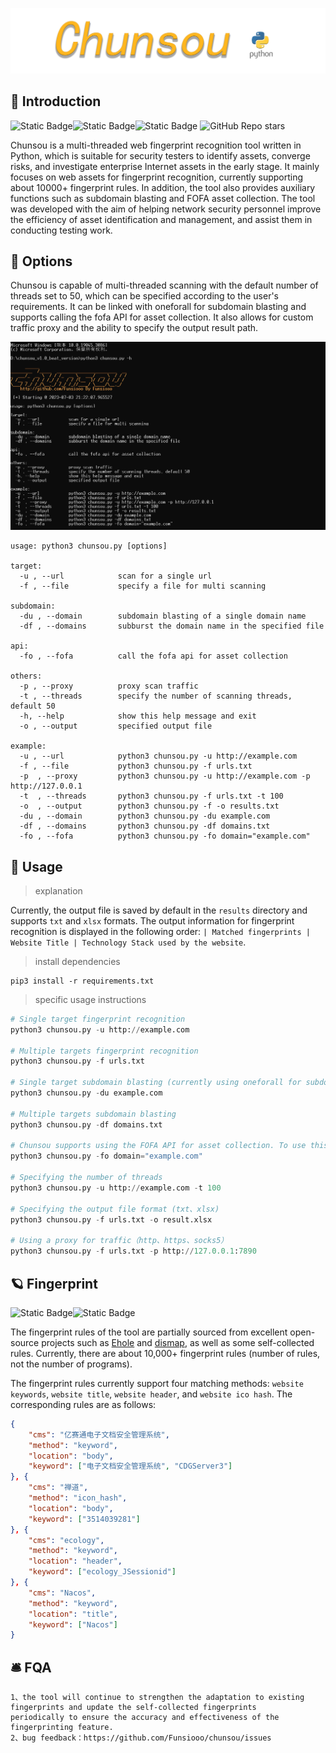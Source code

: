 ![chunsou](../images/logo.png)



## 📖 Introduction

![Static Badge](https://img.shields.io/badge/tool-chunsou-bottlegreen?style=query&logo=github)![Static Badge](https://img.shields.io/badge/language-python-blue?style=query&logo=github)![Static Badge](https://img.shields.io/badge/positioning-web%20fingerprint%20recognition-orange?style=query&logo=github) ![GitHub Repo stars](https://img.shields.io/github/stars/Funsiooo/chunsou?logo=github&color=%23ffb61e)

Chunsou is a multi-threaded web fingerprint recognition tool written in Python, which is suitable for security testers to identify assets, converge risks, and investigate enterprise Internet assets in the early stage. It mainly focuses on web assets for fingerprint recognition, currently supporting about 10000+ fingerprint rules. In addition, the tool also provides auxiliary functions such as subdomain blasting and FOFA asset collection. The tool was developed with the aim of helping network security personnel improve the efficiency of asset identification and management, and assist them in conducting testing work.





## 🥏 Options

Chunsou is capable of multi-threaded scanning with the default number of threads set to 50, which can be specified according to the user's requirements. It can be linked with oneforall for subdomain blasting and supports calling the fofa API for asset collection. It also allows for custom traffic proxy and the ability to specify the output result path.

![image-20230730114043749](/images/1.png)

```
usage: python3 chunsou.py [options]

target:
  -u , --url            scan for a single url
  -f , --file           specify a file for multi scanning

subdomain:
  -du , --domain        subdomain blasting of a single domain name
  -df , --domains       subburst the domain name in the specified file

api:
  -fo , --fofa          call the fofa api for asset collection

others:
  -p , --proxy          proxy scan traffic
  -t , --threads        specify the number of scanning threads, default 50
  -h, --help            show this help message and exit
  -o , --output         specified output file

example:
  -u , --url            python3 chunsou.py -u http://example.com
  -f , --file           python3 chunsou.py -f urls.txt
  -p  , --proxy         python3 chunsou.py -u http://example.com -p http://127.0.0.1
  -t  , --threads       python3 chunsou.py -f urls.txt -t 100
  -o  , --output        python3 chunsou.py -f -o results.txt
  -du , --domain        python3 chunsou.py -du example.com
  -df , --domains       python3 chunsou.py -df domains.txt
  -fo , --fofa          python3 chunsou.py -fo domain="example.com"
```



## 🛫 Usage

> explanation

Currently, the output file is saved by default in the `results` directory and supports `txt` and `xlsx` formats. The output information for fingerprint recognition is displayed in the following order: `| Matched fingerprints | Website Title | Technology Stack used by the website`.



> install dependencies

```
pip3 install -r requirements.txt
```



> specific usage instructions

```python
# Single target fingerprint recognition
python3 chunsou.py -u http://example.com

# Multiple targets fingerprint recognition
python3 chunsou.py -f urls.txt

# Single target subdomain blasting (currently using oneforall for subdomain blasting)
python3 chunsou.py -du example.com

# Multiple targets subdomain blasting
python3 chunsou.py -df domains.txt

# Chunsou supports using the FOFA API for asset collection. To use this feature, you need to configure your FOFA API credentials in the /modules/config/config.ini file by adding the following lines:
python3 chunsou.py -fo domain="example.com"

# Specifying the number of threads
python3 chunsou.py -u http://example.com -t 100

# Specifying the output file format (txt、xlsx)
python3 chunsou.py -f urls.txt -o result.xlsx

# Using a proxy for traffic（http、https、socks5）
python3 chunsou.py -f urls.txt -p http://127.0.0.1:7890
```



## 🪐 Fingerprint

![Static Badge](https://img.shields.io/badge/fingerprint%20sources-orange?logo=adminer)![Static Badge](https://img.shields.io/badge/fingerprint%20rules-blue?logo=hyperledger)

The fingerprint rules of the tool are partially sourced from excellent open-source projects such as [Ehole](https://github.com/EdgeSecurityTeam/EHole) and [dismap](https://github.com/zhzyker/dismap), as well as some self-collected rules. Currently, there are about 10,000+ fingerprint rules (number of rules, not the number of programs).

The fingerprint rules currently support four matching methods: `website keywords`, `website title`, `website header`, and `website ico hash`. The corresponding rules are as follows:

```json
{
    "cms": "亿赛通电子文档安全管理系统",
    "method": "keyword",
    "location": "body",
    "keyword": ["电子文档安全管理系统", "CDGServer3"]
}, {
    "cms": "禅道",
    "method": "icon_hash",
    "location": "body",
    "keyword": ["3514039281"]
}, {
    "cms": "ecology",
    "method": "keyword",
    "location": "header",
    "keyword": ["ecology_JSessionid"]
}, {
    "cms": "Nacos",
    "method": "keyword",
    "location": "title",
    "keyword": ["Nacos"]
}
```



## 🛎️ FQA

```
1、the tool will continue to strengthen the adaptation to existing fingerprints and update the self-collected fingerprints 	    periodically to ensure the accuracy and effectiveness of the fingerprinting feature.
2、bug feedback：https://github.com/Funsiooo/chunsou/issues
```
